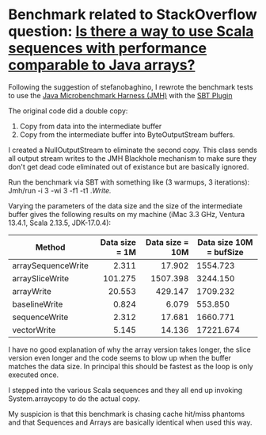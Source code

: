 # Benchmark related to StackOverflow question: [Is there a way to use Scala sequences with performance comparable to Java arrays?](https://github.com/jlgula/Benchmark/new/main?readme=1)

Following the suggestion of stefanobaghino, I rewrote the benchmark tests to use the
[Java Microbenchmark Harness (JMH)](https://github.com/openjdk/jmh) with the [SBT Plugin](https://github.com/sbt/sbt-jmh)

The original code did a double copy:
1) Copy from data into the intermediate buffer
2) Copy from the intermediate buffer into ByteOutputStream buffers.

I created a NullOutputStream to eliminate the second copy. This class sends 
all output stream writes to the JMH Blackhole mechanism
to make sure they don't get dead code eliminated out of existance but are basically ignored.

Run the benchmark via SBT with something like (3 warmups, 3 iterations):
Jmh/run -i 3 -wi 3 -f1 -t1 .*Write.*

Varying the parameters of the data size and the size of the intermediate buffer gives the following results
on my machine (iMac 3.3 GHz, Ventura 13.4.1, Scala 2.13.5, JDK-17.0.4):

| Method             | Data size = 1M | Data size = 10M | Data size 10M = bufSize |
|--------------------|---------------:|----------------:|-------------------------|
| arraySequenceWrite | 2.311          | 17.902          | 1554.723                |
| arraySliceWrite    | 101.275        | 1507.398        | 3244.150                |
| arrayWrite         | 20.553         | 429.147         | 1709.232                |
| baselineWrite      | 0.824          | 6.079           | 553.850                 |
| sequenceWrite      | 2.312          | 17.681          | 1660.771                |
| vectorWrite        | 5.145          | 14.136          | 17221.674               |

I have no good explanation of why the array version takes longer, the slice version
even longer and the code seems to blow up when the buffer matches the data size.
In principal this should be fastest as the loop is only executed once.

I stepped into the various Scala sequences and they all end up invoking System.arraycopy
to do the actual copy.

My suspicion is that this benchmark is chasing cache hit/miss phantoms and that
Sequences and Arrays are basically identical when used this way.
